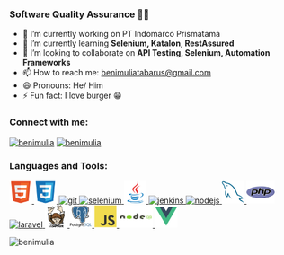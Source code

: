### Software Quality Assurance 👨‍💻

- 🔭 I’m currently working on PT Indomarco Prismatama
- 🌱 I’m currently learning **Selenium, Katalon, RestAssured**
- 👯 I’m looking to collaborate on **API Testing, Selenium, Automation Frameworks**
- 📫 How to reach me: benimuliatabarus@gmail.com
- 😄 Pronouns: He/ Him
- ⚡ Fun fact: I love burger 😁

<h3 align="left">Connect with me:</h3>
<p align="left" style="color:white">
<a href="https://linkedin.com/in/benimulia" target="blank"><img align="center" src="https://cdn.jsdelivr.net/npm/simple-icons@3.0.1/icons/linkedin.svg" alt="benimulia" height="30" width="40" /></a>
<a href="https://instagram.com/benimulia" target="blank"><img align="center" src="https://cdn.jsdelivr.net/npm/simple-icons@3.0.1/icons/instagram.svg" alt="benimulia" height="30" width="40" /></a>
</p>

<h3 align="left">Languages and Tools:</h3>
<p align="left"> 
  <a href="https://www.w3.org/html/" target="_blank"> <img src="https://raw.githubusercontent.com/devicons/devicon/master/icons/html5/html5-original.svg" alt="html5" width="40" height="40"/> </a> 
  <a href="https://www.w3schools.com/css/" target="_blank"> <img src="https://raw.githubusercontent.com/devicons/devicon/master/icons/css3/css3-original.svg" alt="css3" width="40" height="40"/> </a>   
  <a href="https://git-scm.com/" target="_blank"> <img src="https://www.vectorlogo.zone/logos/git-scm/git-scm-icon.svg" alt="git" width="40" height="40"/> </a> 
  <a href="https://www.selenium.dev" target="_blank"> <img src="https://raw.githubusercontent.com/detain/svg-logos/780f25886640cef088af994181646db2f6b1a3f8/svg/selenium-logo.svg" alt="selenium" width="40" height="40"/> </a> 
  <a href="https://www.java.com" target="_blank"> <img src="https://raw.githubusercontent.com/devicons/devicon/master/icons/java/java-original.svg" alt="java" width="40" height="40"/> </a> 
  <a href="https://www.jenkins.io" target="_blank"> <img src="https://www.vectorlogo.zone/logos/jenkins/jenkins-icon.svg" alt="jenkins" width="40" height="40"/> </a>     
  <a href="https://katalon.com/" target="_blank"> <img src="https://upload.wikimedia.org/wikipedia/commons/a/a6/Katalon_Studio_logo.png?20180517091013" alt="nodejs" width="60" height="40"/> </a>   
  <a href="https://www.mysql.com/" target="_blank"> <img src="https://raw.githubusercontent.com/devicons/devicon/master/icons/mysql/mysql-original.svg" alt="mysql" width="40" height="40"/> </a> 
  <a href="https://www.php.net/" target="_blank"> <img src="https://raw.githubusercontent.com/devicons/devicon/master/icons/php/php-original.svg" alt="php" width="50" height="40"/> </a> 
  <a href="https://laravel.com/" target="_blank"> <img src="https://www.vectorlogo.zone/logos/laravel/laravel-ar21.svg" alt="laravel" width="70" height="40"/> </a>
  <a href="https://getcomposer.org/" target="_blank"> <img src="https://raw.githubusercontent.com/devicons/devicon/master/icons/composer/composer-original.svg" alt="composer" width="40" height="40"/> </a> 
  <a href="https://www.postgresql.org" target="_blank"> <img src="https://raw.githubusercontent.com/devicons/devicon/master/icons/postgresql/postgresql-original-wordmark.svg" alt="postgresql" width="40" height="40"/> </a> 
  <a href="https://www.w3schools.com/js/" target="_blank"> <img src="https://raw.githubusercontent.com/devicons/devicon/master/icons/javascript/javascript-original.svg" alt="javascript" width="40" height="40"/> </a>     
  <a href="https://nodejs.org" target="_blank"> <img src="https://raw.githubusercontent.com/devicons/devicon/master/icons/nodejs/nodejs-original-wordmark.svg" alt="nodejs" width="60" height="40"/> </a>   
  <a href="https://vuejs.org/" target="_blank"> <img src="https://raw.githubusercontent.com/devicons/devicon/master/icons/vuejs/vuejs-original.svg" alt="vue-js" width="40" height="40"/> </a> 
  
  

  <p><img align="left" src="https://github-readme-stats.vercel.app/api/top-langs?username=benimulia&show_icons=true&locale=en&layout=compact" alt="benimulia" /></p>

